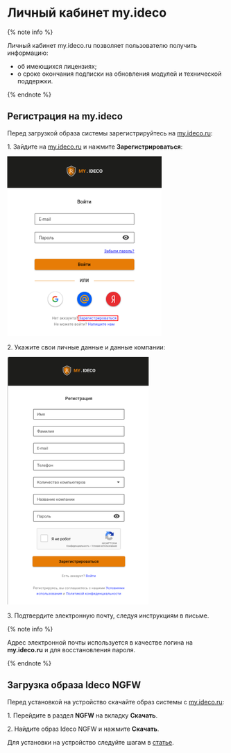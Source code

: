# Личный кабинет my.ideco

{% note info %}

Личный кабинет my.ideco.ru позволяет пользователю получить информацию:

* об имеющихся лицензиях;
* о сроке окончания подписки на обновления модулей и технической поддержки.

{% endnote %}

## Регистрация на my.ideco

Перед загрузкой образа системы зарегистрируйтесь на [my.ideco.ru](https://my.ideco.ru/):

1\. Зайдите на [my.ideco.ru](https://my.ideco.ru/) и нажмите **Зарегистрироваться**:

![](../../_images/initial-action-my-ideco1.png)

2\. Укажите свои личные данные и данные компании:

![](../../_images/initial-action-my-ideco2.png)

3\. Подтвердите электронную почту, следуя инструкциям в письме.

{% note info %}

Адрес электронной почты используется в качестве логина на **my.ideco.ru** и для восстановления пароля.

{% endnote %}

## Загрузка образа Ideco NGFW 

Перед установкой на устройство скачайте образ системы с [my.ideco.ru](https://my.ideco.ru/):

1\. Перейдите в раздел **NGFW** на вкладку **Скачать**.

2\. Найдите образ Ideco NGFW и нажмите **Скачать**.

Для установки на устройство следуйте шагам в [статье](../../ngfw/installation/preparation-install.md).
